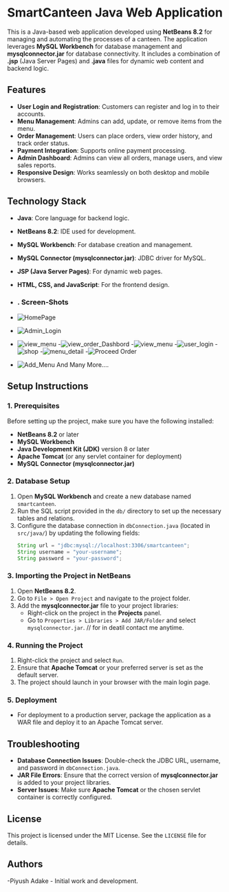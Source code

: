 # SmartCanteen Java Web Application

This is a Java-based web application developed using **NetBeans 8.2** for managing and automating the processes of a canteen. The application leverages **MySQL Workbench** for database management and **mysqlconnector.jar** for database connectivity. It includes a combination of **.jsp** (Java Server Pages) and **.java** files for dynamic web content and backend logic.

## Features

- **User Login and Registration**: Customers can register and log in to their accounts.
- **Menu Management**: Admins can add, update, or remove items from the menu.
- **Order Management**: Users can place orders, view order history, and track order status.
- **Payment Integration**: Supports online payment processing.
- **Admin Dashboard**: Admins can view all orders, manage users, and view sales reports.
- **Responsive Design**: Works seamlessly on both desktop and mobile browsers.

## Technology Stack

- **Java**: Core language for backend logic.
- **NetBeans 8.2**: IDE used for development.
- **MySQL Workbench**: For database creation and management.
- **MySQL Connector (mysqlconnector.jar)**: JDBC driver for MySQL.
- **JSP (Java Server Pages)**: For dynamic web pages.
- **HTML, CSS, and JavaScript**: For the frontend design.
  
- ### . Screen-Shots
- ![HomePage](https://github.com/user-attachments/assets/31d6160a-a7b5-4e18-a1cf-d3a475f1e72c)
- ![Admin_Login](https://github.com/user-attachments/assets/1194a59c-478a-4dc3-88aa-6baf818c7040)
- ![view_menu](https://github.com/user-attachments/assets/46983c6c-d0c4-4d8b-a42b-7593d120bfb2)
-![view_order_Dashbord](https://github.com/user-attachments/assets/7f743ab0-104a-4a90-b024-863c3d2a53a7)
-![view_menu](https://github.com/user-attachments/assets/0d496b54-7fa8-4451-be91-bc33aaf9fdeb)
-![user_login](https://github.com/user-attachments/assets/dd1c90ea-04f0-49ca-ad42-8afb48432da5)
-![shop](https://github.com/user-attachments/assets/d28fc266-bd05-49a0-ac3b-64a2395c8f1b)
-![menu_detail](https://github.com/user-attachments/assets/552e13d7-851f-42e7-92a4-333fba150892)
-![Proceed Order](https://github.com/user-attachments/assets/a29416b6-8cc7-417c-9c74-8080a5d5953a)
- ![Add_Menu](https://github.com/user-attachments/assets/c308b1cb-5f60-4e00-944d-209ed232cc63)
And Many More....


## Setup Instructions

### 1. Prerequisites

Before setting up the project, make sure you have the following installed:

- **NetBeans 8.2** or later
- **MySQL Workbench**
- **Java Development Kit (JDK)** version 8 or later
- **Apache Tomcat** (or any servlet container for deployment)
- **MySQL Connector (mysqlconnector.jar)**

### 2. Database Setup

1. Open **MySQL Workbench** and create a new database named `smartcanteen`.
2. Run the SQL script provided in the `db/` directory to set up the necessary tables and relations.
3. Configure the database connection in `dbConnection.java` (located in `src/java/`) by updating the following fields:
    ```java
    String url = "jdbc:mysql://localhost:3306/smartcanteen";
    String username = "your-username";
    String password = "your-password";
    ```

### 3. Importing the Project in NetBeans

1. Open **NetBeans 8.2**.
2. Go to `File > Open Project` and navigate to the project folder.
3. Add the **mysqlconnector.jar** file to your project libraries:
   - Right-click on the project in the **Projects** panel.
   - Go to `Properties > Libraries > Add JAR/Folder` and select `mysqlconnector.jar`.  // for in deatil contact me anytime.

### 4. Running the Project

1. Right-click the project and select `Run`.
2. Ensure that **Apache Tomcat** or your preferred server is set as the default server.
3. The project should launch in your browser with the main login page.

### 5. Deployment

- For deployment to a production server, package the application as a WAR file and deploy it to an Apache Tomcat server.
  

## Troubleshooting

- **Database Connection Issues**: Double-check the JDBC URL, username, and password in `dbConnection.java`.
- **JAR File Errors**: Ensure that the correct version of **mysqlconnector.jar** is added to your project libraries.
- **Server Issues**: Make sure **Apache Tomcat** or the chosen servlet container is correctly configured.

## License

This project is licensed under the MIT License. See the `LICENSE` file for details.

## Authors

-Piyush Adake - Initial work and development.
